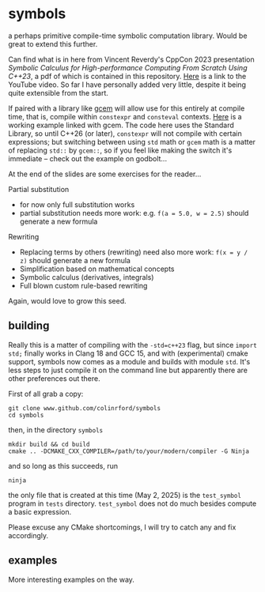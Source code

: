 # symbols
a perhaps primitive compile-time symbolic computation library. Would be great to extend this further.

Can find what is in here from Vincent Reverdy's CppCon 2023 presentation *Symbolic Calculus for High-performance Computing From Scratch Using C++23*, a pdf of which is contained in this repository. [Here](https://www.youtube.com/watch?v=lPfA4SFojao) is a link to the YouTube video. So far I have personally added very little, despite it being quite extensible from the start.

If paired with a library like [gcem](https://gcem.readthedocs.io/en/latest/#) will allow use for this entirely at compile time, that is, compile within `constexpr` and `consteval` contexts. [Here](https://godbolt.org/z/Gosx441h3) is a working example linked with gcem. The code here uses the Standard Library, so until C++26 (or later), `constexpr` will not compile with certain expressions; but switching between using `std` math or `gcem` math is a matter of replacing `std::` by `gcem::`, so if you feel like making the switch it's immediate – check out the example on godbolt...

At the end of the slides are some exercises for the reader...

Partial substitution
  - for now only full substitution works
  - partial substitution needs more work: e.g. `f(a = 5.0, w = 2.5)` should generate a new formula

Rewriting
  - Replacing terms by others (rewriting) need also more work: `f(x = y / z)` should generate a new formula
  - Simplification based on mathematical concepts
  - Symbolic calculus (derivatives, integrals)
  - Full blown custom rule-based rewriting

Again, would love to grow this seed.

## building
Really this is a matter of compiling with the `-std=c++23` flag, but since `import std;` finally works in Clang 18 and GCC 15, and with (experimental) cmake support, symbols now comes as a module and builds with module `std`. It's less steps to just compile it on the command line but apparently there are other preferences out there.

First of all grab a copy:
```
git clone www.github.com/colinrford/symbols
cd symbols
```
then, in the directory `symbols`
```
mkdir build && cd build
cmake .. -DCMAKE_CXX_COMPILER=/path/to/your/modern/compiler -G Ninja
```
and so long as this succeeds, run
```
ninja
```
the only file that is created at this time (May 2, 2025) is the `test_symbol` program in `tests` directory. `test_symbol` does not do much besides compute a basic expression.

Please excuse any CMake shortcomings, I will try to catch any and fix accordingly.

## examples
More interesting examples on the way. 
